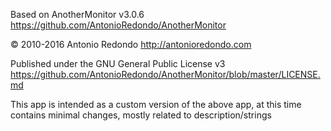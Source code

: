 Based on AnotherMonitor v3.0.6
https://github.com/AntonioRedondo/AnotherMonitor

© 2010-2016 Antonio Redondo
http://antonioredondo.com

Published under the GNU General Public License v3
https://github.com/AntonioRedondo/AnotherMonitor/blob/master/LICENSE.md

This app is intended as a custom version of the above app, at this time contains minimal changes, mostly related to description/strings
